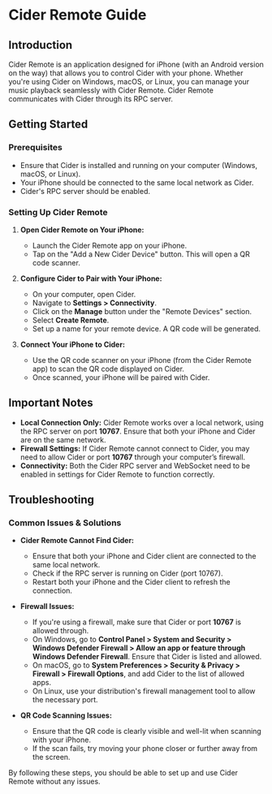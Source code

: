 # Cider Remote Guide

## Introduction
Cider Remote is an application designed for iPhone (with an Android version on the way) that allows you to control Cider with your phone. Whether you're using Cider on Windows, macOS, or Linux, you can manage your music playback seamlessly with Cider Remote. Cider Remote communicates with Cider through its RPC server.

## Getting Started

### Prerequisites
- Ensure that Cider is installed and running on your computer (Windows, macOS, or Linux).
- Your iPhone should be connected to the same local network as Cider.
- Cider's RPC server should be enabled.

### Setting Up Cider Remote
1. **Open Cider Remote on Your iPhone:**
   - Launch the Cider Remote app on your iPhone.
   - Tap on the "Add a New Cider Device" button. This will open a QR code scanner.

2. **Configure Cider to Pair with Your iPhone:**
   - On your computer, open Cider.
   - Navigate to **Settings > Connectivity**.
   - Click on the **Manage** button under the "Remote Devices" section.
   - Select **Create Remote**.
   - Set up a name for your remote device. A QR code will be generated.

3. **Connect Your iPhone to Cider:**
   - Use the QR code scanner on your iPhone (from the Cider Remote app) to scan the QR code displayed on Cider.
   - Once scanned, your iPhone will be paired with Cider.

## Important Notes
- **Local Connection Only:** Cider Remote works over a local network, using the RPC server on port **10767**. Ensure that both your iPhone and Cider are on the same network.
- **Firewall Settings:** If Cider Remote cannot connect to Cider, you may need to allow Cider or port **10767** through your computer’s firewall.
- **Connectivity:** Both the Cider RPC server and WebSocket need to be enabled in settings for Cider Remote to function correctly.

## Troubleshooting

### Common Issues & Solutions
- **Cider Remote Cannot Find Cider:**
  - Ensure that both your iPhone and Cider client are connected to the same local network.
  - Check if the RPC server is running on Cider (port 10767).
  - Restart both your iPhone and the Cider client to refresh the connection.

- **Firewall Issues:**
  - If you're using a firewall, make sure that Cider or port **10767** is allowed through.
  - On Windows, go to **Control Panel > System and Security > Windows Defender Firewall > Allow an app or feature through Windows Defender Firewall**. Ensure that Cider is listed and allowed.
  - On macOS, go to **System Preferences > Security & Privacy > Firewall > Firewall Options**, and add Cider to the list of allowed apps.
  - On Linux, use your distribution's firewall management tool to allow the necessary port.

- **QR Code Scanning Issues:**
  - Ensure that the QR code is clearly visible and well-lit when scanning with your iPhone.
  - If the scan fails, try moving your phone closer or further away from the screen.

By following these steps, you should be able to set up and use Cider Remote without any issues.
